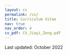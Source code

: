 ```yaml
---
layout: cv
permalink: /cv/
title: Curriculum Vitae
nav: true
nav_order: 4
cv_pdf: CV_Jiayi_Zeng.pdf
---
```

Last updated: October 2022 